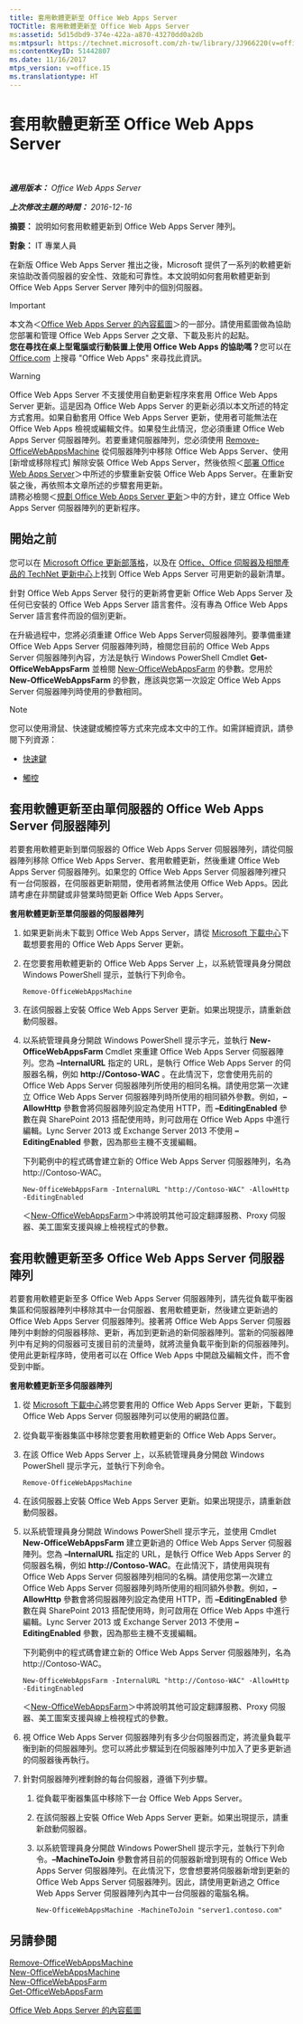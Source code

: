 ```yaml
---
title: 套用軟體更新至 Office Web Apps Server
TOCTitle: 套用軟體更新至 Office Web Apps Server
ms:assetid: 5d15dbd9-374e-422a-a870-43270dd0a2db
ms:mtpsurl: https://technet.microsoft.com/zh-tw/library/JJ966220(v=office.15)
ms:contentKeyID: 51442807
ms.date: 11/16/2017
mtps_version: v=office.15
ms.translationtype: HT
---
```


# 套用軟體更新至 Office Web Apps Server

 

_**適用版本：** Office Web Apps Server_

_**上次修改主題的時間：** 2016-12-16_

**摘要：** 說明如何套用軟體更新到 Office Web Apps Server 陣列。

**對象：** IT 專業人員

在新版 Office Web Apps Server 推出之後，Microsoft 提供了一系列的軟體更新來協助改善伺服器的安全性、效能和可靠性。本文說明如何套用軟體更新到 Office Web Apps Server Server 陣列中的個別伺服器。

> [!IMPORTANT]
> 本文為＜<a href="content-roadmap-for-office-web-apps-server.md">Office Web Apps Server 的內容藍圖</a>＞的一部分。請使用藍圖做為協助您部署和管理 Office Web Apps Server 之文章、下載及影片的起點。<br />
<strong>您在尋找在桌上型電腦或行動裝置上使用 Office Web Apps 的協助嗎？</strong>您可以在 <a href="http://go.microsoft.com/fwlink/p/?linkid=324961">Office.com</a> 上搜尋 &quot;Office Web Apps&quot; 來尋找此資訊。


> [!WARNING]
> Office Web Apps Server 不支援使用自動更新程序來套用 Office Web Apps Server 更新。這是因為 Office Web Apps Server 的更新必須以本文所述的特定方式套用。如果自動套用 Office Web Apps Server 更新，使用者可能無法在 Office Web Apps 檢視或編輯文件。如果發生此情況，您必須重建 Office Web Apps Server 伺服器陣列。若要重建伺服器陣列，您必須使用 <a href="https://docs.microsoft.com/en-us/powershell/module/officewebapps/remove-officewebappsmachine?view=officewebapps-ps">Remove-OfficeWebAppsMachine</a> 從伺服器陣列中移除 Office Web Apps Server、使用 [新增或移除程式] 解除安裝 Office Web Apps Server，然後依照＜<a href="deploy-office-web-apps-server.md">部署 Office Web Apps Server</a>＞中所述的步驟重新安裝 Office Web Apps Server。在重新安裝之後，再依照本文章所述的步驟套用更新。<br />
請務必檢閱＜<a href="plan-office-web-apps-server.md">規劃 Office Web Apps Server 更新</a>＞中的方針，建立 Office Web Apps Server 伺服器陣列的更新程序。


## 開始之前

您可以在 [Microsoft Office 更新部落格](http://go.microsoft.com/fwlink/p/?linkid=280269)，以及在 [Office、Office 伺服器及相關產品的 TechNet 更新中心](http://go.microsoft.com/fwlink/p/?linkid=280271)上找到 Office Web Apps Server 可用更新的最新清單。

針對 Office Web Apps Server 發行的更新將會更新 Office Web Apps Server 及任何已安裝的 Office Web Apps Server 語言套件。沒有專為 Office Web Apps Server 語言套件而設的個別更新。

在升級過程中，您將必須重建 Office Web Apps Server伺服器陣列。要準備重建 Office Web Apps Server 伺服器陣列時，檢閱您目前的 Office Web Apps Server 伺服器陣列內容，方法是執行 Windows PowerShell Cmdlet **Get-OfficeWebAppsFarm** 並檢閱 [New-OfficeWebAppsFarm](https://docs.microsoft.com/en-us/powershell/module/officewebapps/new-officewebappsfarm?view=officewebapps-ps) 的參數。您用於 **New-OfficeWebAppsFarm** 的參數，應該與您第一次設定 Office Web Apps Server 伺服器陣列時使用的參數相同。

> [!NOTE]
> 您可以使用滑鼠、快速鍵或觸控等方式來完成本文中的工作。如需詳細資訊，請參閱下列資源：
> <ul>
> <li><p><a href="http://go.microsoft.com/fwlink/?linkid=249150%26clcid=0x404">快速鍵</a></p></li>
> <li><p><a href="http://go.microsoft.com/fwlink/?linkid=249151%26clcid=0x404">觸控</a></p></li>
> </ul>


## 套用軟體更新至由單伺服器的 Office Web Apps Server 伺服器陣列

若要套用軟體更新到單伺服器的 Office Web Apps Server 伺服器陣列，請從伺服器陣列移除 Office Web Apps Server、套用軟體更新，然後重建 Office Web Apps Server 伺服器陣列。如果您的 Office Web Apps Server 伺服器陣列裡只有一台伺服器，在伺服器更新期間，使用者將無法使用 Office Web Apps。因此請考慮在非關鍵或非營業時間更新 Office Web Apps Server。

**套用軟體更新至單伺服器的伺服器陣列**

1.  如果更新尚未下載到 Office Web Apps Server，請從 [Microsoft 下載中心](http://go.microsoft.com/fwlink/p/?linkid=280274)下載想要套用的 Office Web Apps Server 更新。

2.  在您要套用軟體更新的 Office Web Apps Server 上，以系統管理員身分開啟 Windows PowerShell 提示，並執行下列命令。
    
        Remove-OfficeWebAppsMachine

3.  在該伺服器上安裝 Office Web Apps Server 更新。如果出現提示，請重新啟動伺服器。

4.  以系統管理員身分開啟 Windows PowerShell 提示字元，並執行 **New-OfficeWebAppsFarm** Cmdlet 來重建 Office Web Apps Server 伺服器陣列。您為 **–InternalURL** 指定的 URL，是執行 Office Web Apps Server 的伺服器名稱，例如 <strong>http://Contoso-WAC</strong> 。在此情況下，您會使用先前的 Office Web Apps Server 伺服器陣列所使用的相同名稱。請使用您第一次建立 Office Web Apps Server 伺服器陣列時所使用的相同額外參數。例如，**–AllowHttp** 參數會將伺服器陣列設定為使用 HTTP，而 **–EditingEnabled** 參數在與 SharePoint 2013 搭配使用時，則可啟用在 Office Web Apps 中進行編輯。Lync Server 2013 或 Exchange Server 2013 不使用 **–EditingEnabled** 參數，因為那些主機不支援編輯。
    
    下列範例中的程式碼會建立新的 Office Web Apps Server 伺服器陣列，名為 http://Contoso-WAC。
    
        New-OfficeWebAppsFarm -InternalURL "http://Contoso-WAC" -AllowHttp -EditingEnabled
    
    ＜[New-OfficeWebAppsFarm](https://docs.microsoft.com/en-us/powershell/module/officewebapps/new-officewebappsfarm?view=officewebapps-ps)＞中將說明其他可設定翻譯服務、Proxy 伺服器、美工圖案支援與線上檢視程式的參數。

## 套用軟體更新至多 Office Web Apps Server 伺服器陣列

若要套用軟體更新至多 Office Web Apps Server 伺服器陣列，請先從負載平衡器集區和伺服器陣列中移除其中一台伺服器、套用軟體更新，然後建立更新過的 Office Web Apps Server 伺服器陣列。接著將 Office Web Apps Server 伺服器陣列中剩餘的伺服器移除、更新，再加到更新過的新伺服器陣列。當新的伺服器陣列中有足夠的伺服器可支援目前的流量時，就將流量負載平衡到新的伺服器陣列。使用此更新程序時，使用者可以在 Office Web Apps 中開啟及編輯文件，而不會受到中斷。

**套用軟體更新至多伺服器陣列**

1.  從 [Microsoft 下載中心](http://go.microsoft.com/fwlink/p/?linkid=280274)將您要套用的 Office Web Apps Server 更新，下載到 Office Web Apps Server 伺服器陣列可以使用的網路位置。

2.  從負載平衡器集區中移除您要套用軟體更新的 Office Web Apps Server。

3.  在該 Office Web Apps Server 上，以系統管理員身分開啟 Windows PowerShell 提示字元，並執行下列命令。
    
        Remove-OfficeWebAppsMachine

4.  在該伺服器上安裝 Office Web Apps Server 更新。如果出現提示，請重新啟動伺服器。

5.  以系統管理員身分開啟 Windows PowerShell 提示字元，並使用 Cmdlet **New-OfficeWebAppsFarm** 建立更新過的 Office Web Apps Server 伺服器陣列。您為 **–InternalURL** 指定的 URL，是執行 Office Web Apps Server 的伺服器名稱，例如 **http://Contoso-WAC**。在此情況下，請使用與現有 Office Web Apps Server 伺服器陣列相同的名稱。請使用您第一次建立 Office Web Apps Server 伺服器陣列時所使用的相同額外參數。例如，**–AllowHttp** 參數會將伺服器陣列設定為使用 HTTP，而 **–EditingEnabled** 參數在與 SharePoint 2013 搭配使用時，則可啟用在 Office Web Apps 中進行編輯。Lync Server 2013 或 Exchange Server 2013 不使用 **–EditingEnabled** 參數，因為那些主機不支援編輯。
    
    下列範例中的程式碼會建立新的 Office Web Apps Server 伺服器陣列，名為 http://Contoso-WAC。
    
        New-OfficeWebAppsFarm -InternalURL "http://Contoso-WAC" -AllowHttp -EditingEnabled
    
    ＜[New-OfficeWebAppsFarm](https://docs.microsoft.com/en-us/powershell/module/officewebapps/new-officewebappsfarm?view=officewebapps-ps)＞中將說明其他可設定翻譯服務、Proxy 伺服器、美工圖案支援與線上檢視程式的參數。

6.  視 Office Web Apps Server 伺服器陣列有多少台伺服器而定，將流量負載平衡到新的伺服器陣列。您可以將此步驟延到在伺服器陣列中加入了更多更新過的伺服器後再執行。

7.  針對伺服器陣列裡剩餘的每台伺服器，遵循下列步驟。
    
    1.  從負載平衡器集區中移除下一台 Office Web Apps Server。
    
    2.  在該伺服器上安裝 Office Web Apps Server 更新。如果出現提示，請重新啟動伺服器。
    
    3.  以系統管理員身分開啟 Windows PowerShell 提示字元，並執行下列命令。**–MachineToJoin** 參數會將目前的伺服器新增到現有的 Office Web Apps Server 伺服器陣列。在此情況下，您會想要將伺服器新增到更新的 Office Web Apps Server 伺服器陣列。因此，請使用更新過之 Office Web Apps Server 伺服器陣列內其中一台伺服器的電腦名稱。
        
            New-OfficeWebAppsMachine -MachineToJoin "server1.contoso.com"

## 另請參閱


[Remove-OfficeWebAppsMachine](https://docs.microsoft.com/en-us/powershell/module/officewebapps/remove-officewebappsmachine?view=officewebapps-ps)  
[New-OfficeWebAppsMachine](https://docs.microsoft.com/en-us/powershell/module/officewebapps/new-officewebappsmachine?view=officewebapps-ps)  
[New-OfficeWebAppsFarm](https://docs.microsoft.com/en-us/powershell/module/officewebapps/new-officewebappsfarm?view=officewebapps-ps)  
[Get-OfficeWebAppsFarm](https://docs.microsoft.com/en-us/powershell/module/officewebapps/get-officewebappsfarm?view=officewebapps-ps)  


[Office Web Apps Server 的內容藍圖](content-roadmap-for-office-web-apps-server.md)  
  

[](content-roadmap-for-office-web-apps-server.md)


